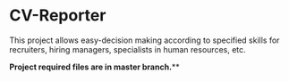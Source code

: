# CV-Reporter
This project allows easy-decision making according to specified skills for recruiters, hiring managers, specialists in human resources, etc.

**********Project required files are in master branch.************
